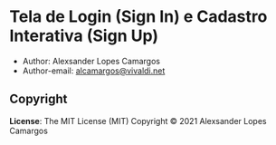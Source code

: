 # Tela de Login (Sign In) e Cadastro Interativa (Sign Up)



* Author: Alexsander Lopes Camargos
* Author-email: alcamargos@vivaldi.net

## Copyright 
**License**: The MIT License (MIT)
Copyright © 2021 Alexsander Lopes Camargos